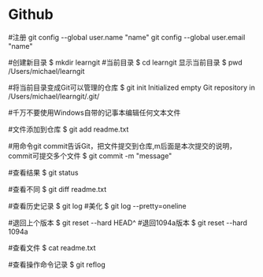 # Github
#注册
git config --global user.name "name"
git config --global user.email "name"

#创建新目录
$ mkdir learngit
#当前目录
$ cd learngit
显示当前目录
$ pwd
/Users/michael/learngit

#将当前目录变成Git可以管理的仓库
$ git init
Initialized empty Git repository in /Users/michael/learngit/.git/

#千万不要使用Windows自带的记事本编辑任何文本文件

#文件添加到仓库
$ git add readme.txt

#用命令git commit告诉Git，把文件提交到仓库,m后面是本次提交的说明，commit可提交多个文件
$ git commit -m "message"

#查看结果
$ git status

#查看不同
$ git diff readme.txt

#查看历史记录
$ git log
#美化
$ git log --pretty=oneline

#退回上个版本
$ git reset --hard HEAD^
#退回1094a版本
$ git reset --hard 1094a

#查看文件
$ cat readme.txt

#查看操作命令记录
$ git reflog
